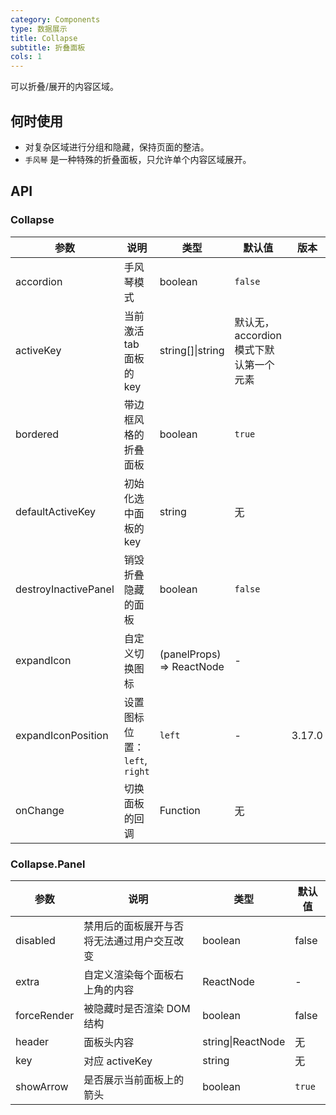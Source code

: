 ```yaml
---
category: Components
type: 数据展示
title: Collapse
subtitle: 折叠面板
cols: 1
---
```


可以折叠/展开的内容区域。

## 何时使用

- 对复杂区域进行分组和隐藏，保持页面的整洁。
- `手风琴` 是一种特殊的折叠面板，只允许单个内容区域展开。

## API

### Collapse

| 参数 | 说明 | 类型 | 默认值 | 版本 |
| --- | --- | --- | --- | --- |
| accordion | 手风琴模式 | boolean | `false` |  |
| activeKey | 当前激活 tab 面板的 key | string\[]\|string | 默认无，accordion 模式下默认第一个元素 |  |
| bordered | 带边框风格的折叠面板 | boolean | `true` |  |
| defaultActiveKey | 初始化选中面板的 key | string | 无 |  |
| destroyInactivePanel | 销毁折叠隐藏的面板 | boolean | `false` |  |
| expandIcon | 自定义切换图标 | (panelProps) => ReactNode | - |  |
| expandIconPosition | 设置图标位置： `left`, `right` | `left` | - | 3.17.0 |
| onChange | 切换面板的回调 | Function | 无 |  |

### Collapse.Panel

| 参数        | 说明                                       | 类型              | 默认值 |
| ----------- | ------------------------------------------ | ----------------- | ------ |
| disabled    | 禁用后的面板展开与否将无法通过用户交互改变 | boolean           | false  |
| extra       | 自定义渲染每个面板右上角的内容             | ReactNode         | -      |
| forceRender | 被隐藏时是否渲染 DOM 结构                  | boolean           | false  |
| header      | 面板头内容                                 | string\|ReactNode | 无     |
| key         | 对应 activeKey                             | string            | 无     |
| showArrow   | 是否展示当前面板上的箭头                   | boolean           | `true` |
